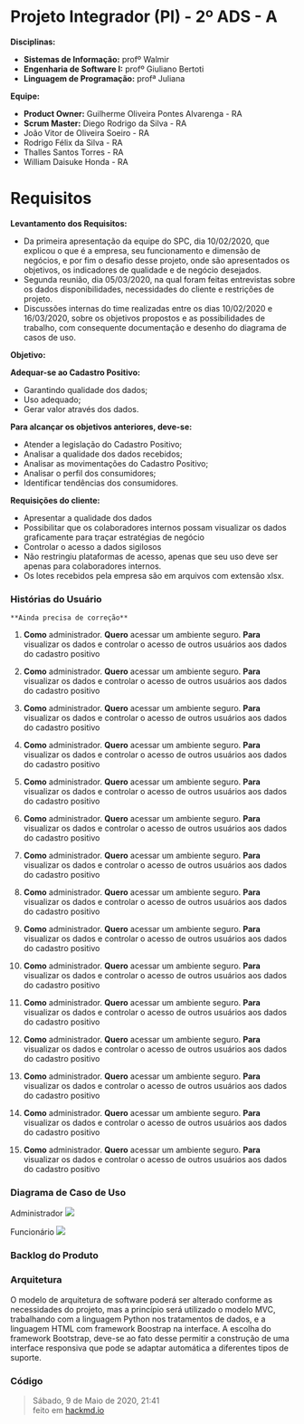 # Projeto Integrador (PI) - 2º ADS - A

 

**Disciplinas:**

 - __Sistemas de Informação:__ profº Walmir
 - __Engenharia de Software I:__ profº Giuliano Bertoti 
 - __Linguagem de Programação:__ profª Juliana

 

**Equipe:**

 - __Product Owner:__ Guilherme Oliveira Pontes Alvarenga - RA
 - __Scrum Master:__ Diego Rodrigo da Silva - RA
 - João Vitor de Oliveira Soeiro - RA
 - Rodrigo Félix da Silva - RA
 - Thalles Santos Torres - RA
 - William Daisuke Honda - RA
 

# Requisitos


**Levantamento dos Requisitos:**
 - Da primeira apresentação da equipe do SPC, dia 10/02/2020, que explicou o que é a empresa, seu funcionamento e dimensão de negócios, e por fim o desafio desse projeto, onde são apresentados os objetivos, os indicadores de qualidade e de negócio desejados.
 - Segunda reunião, dia 05/03/2020, na qual foram feitas entrevistas sobre os dados disponibilidades, necessidades do cliente e restrições de projeto.
 - Discussões internas do time realizadas entre os dias 10/02/2020 e 16/03/2020, sobre os objetivos propostos e as possibilidades de trabalho, com consequente documentação e desenho do diagrama de casos de uso.

**Objetivo:**

**Adequar-se ao Cadastro Positivo:**
 - Garantindo qualidade dos dados;
 - Uso adequado;
 - Gerar valor através dos dados.

**Para alcançar os objetivos anteriores, deve-se:**
 - Atender a legislação do Cadastro Positivo;
 - Analisar a qualidade dos dados recebidos;
 - Analisar as movimentações do Cadastro Positivo;
 - Analisar o perfil dos consumidores;
 - Identificar tendências dos consumidores.

**Requisições do cliente:**
 - Apresentar a qualidade dos dados
 - Possibilitar que os colaboradores internos possam visualizar os dados graficamente para traçar estratégias de negócio
 - Controlar o acesso a dados sigilosos
 - Não restringiu plataformas de acesso, apenas que seu uso deve ser apenas para colaboradores internos.
 - Os lotes recebidos pela empresa são em arquivos com extensão xlsx.

### Histórias do Usuário


``**Ainda precisa de correção**``  


 1. **Como** administrador. **Quero** acessar um ambiente seguro. **Para** visualizar os dados e controlar o acesso de outros usuários aos dados do cadastro positivo

 2. **Como** administrador. **Quero** acessar um ambiente seguro. **Para** visualizar os dados e controlar o acesso de outros usuários aos dados do cadastro positivo

 3. **Como** administrador. **Quero** acessar um ambiente seguro. **Para** visualizar os dados e controlar o acesso de outros usuários aos dados do cadastro positivo

 4. **Como** administrador. **Quero** acessar um ambiente seguro. **Para** visualizar os dados e controlar o acesso de outros usuários aos dados do cadastro positivo

 5. **Como** administrador. **Quero** acessar um ambiente seguro. **Para** visualizar os dados e controlar o acesso de outros usuários aos dados do cadastro positivo

 6. **Como** administrador. **Quero** acessar um ambiente seguro. **Para** visualizar os dados e controlar o acesso de outros usuários aos dados do cadastro positivo

 7. **Como** administrador. **Quero** acessar um ambiente seguro. **Para** visualizar os dados e controlar o acesso de outros usuários aos dados do cadastro positivo

 8. **Como** administrador. **Quero** acessar um ambiente seguro. **Para** visualizar os dados e controlar o acesso de outros usuários aos dados do cadastro positivo

 9. **Como** administrador. **Quero** acessar um ambiente seguro. **Para** visualizar os dados e controlar o acesso de outros usuários aos dados do cadastro positivo

 10. **Como** administrador. **Quero** acessar um ambiente seguro. **Para** visualizar os dados e controlar o acesso de outros usuários aos dados do cadastro positivo

 11. **Como** administrador. **Quero** acessar um ambiente seguro. **Para** visualizar os dados e controlar o acesso de outros usuários aos dados do cadastro positivo

 12. **Como** administrador. **Quero** acessar um ambiente seguro. **Para** visualizar os dados e controlar o acesso de outros usuários aos dados do cadastro positivo

 13. **Como** administrador. **Quero** acessar um ambiente seguro. **Para** visualizar os dados e controlar o acesso de outros usuários aos dados do cadastro positivo

 14. **Como** administrador. **Quero** acessar um ambiente seguro. **Para** visualizar os dados e controlar o acesso de outros usuários aos dados do cadastro positivo

 15. **Como** administrador. **Quero** acessar um ambiente seguro. **Para** visualizar os dados e controlar o acesso de outros usuários aos dados do cadastro positivo

### Diagrama de Caso de Uso

Administrador
![](https://github.com/ThallesTorres/Projeto_SPC/blob/master/casos%20de%20uso/administrador.jpg?raw=true)

Funcionário
![](https://github.com/ThallesTorres/Projeto_SPC/blob/master/casos%20de%20uso/usuario%20restrito.jpg?raw=true)


### Backlog do Produto


### Arquitetura
O modelo de arquitetura de software poderá ser alterado conforme as necessidades do projeto, mas a princípio será utilizado o modelo MVC, trabalhando com a linguagem Python nos tratamentos de dados, e a linguagem HTML com framework Boostrap na interface. A escolha do framework Bootstrap, deve-se ao fato desse permitir a construção de uma interface responsiva que pode se adaptar automática a diferentes tipos de suporte.

### Código








> Sábado, 9 de Maio de 2020, 21:41  
> feito em [hackmd.io](https://hackmd.io)
